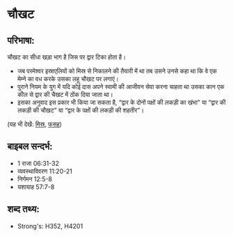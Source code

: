 # चौखट #

## परिभाषा: ##

चौखट का सीधा खड़ा भाग है जिस पर द्वार टिका होता है।

* जब परमेश्वर इस्राएलियों को मिस्र से निकालने की तैयारी में था तब उसने उनसे कहा था कि वे एक मेम्ने का वध करके उसका लहू चौखट  पर लगाएं।
* पुराने नियम के युग में यदि कोई दास अपने स्वामी की आजीवन सेवा करना चाहता था उसका कान एक कील से द्वार की चैखट में ठोंक दिया जाता था।
* इसका अनुवाद इस प्रकार भी किया जा सकता है, “द्वार के दोनों पक्षों की लकड़ी का खंभा” या “द्वार की लकड़ी की चौखट” या “द्वार के पक्षों की लकड़ी की शहतीर”।

(यह भी देखें: [मिस्र](../egypt.md), [फसह](../passover.md))

## बाइबल सन्दर्भ: ##

* 1 राजा 06:31-32
* व्यवस्थाविवरण 11:20-21
* निर्गमन 12:5-8
* यशायाह 57:7-8

## शब्द तथ्य: ##

* Strong's: H352, H4201
